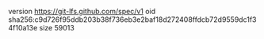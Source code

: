 version https://git-lfs.github.com/spec/v1
oid sha256:c9d726f95ddb203b38f736eb3e2baf18d272408ffdcb72d9559dc1f34f10a13e
size 59013
